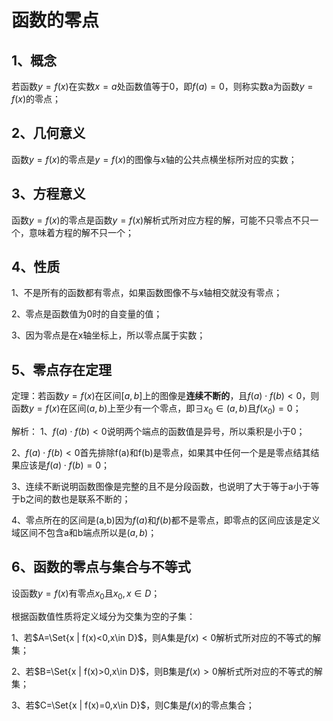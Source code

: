 # 函数的零点

## 1、概念
若函数$y=f(x)$在实数$x=a$处函数值等于0，即$f(a)=0$，则称实数a为函数$y=f(x)$的零点；

## 2、几何意义
函数$y=f(x)$的零点是$y=f(x)$的图像与x轴的公共点横坐标所对应的实数；

## 3、方程意义
函数$y=f(x)$的零点是函数$y=f(x)$解析式所对应方程的解，可能不只零点不只一个，意味着方程的解不只一个；

## 4、性质
1、不是所有的函数都有零点，如果函数图像不与x轴相交就没有零点；

2、零点是函数值为0时的自变量的值；

3、因为零点是在x轴坐标上，所以零点属于实数；

## 5、零点存在定理
定理：若函数$y=f(x)$在区间$[a,b]$上的图像是**连续不断的**，且$f(a)\cdot f(b)<0$，则函数$y=f(x)$在区间$(a,b)$上至少有一个零点，即$\exists x_{0} \in (a,b)$且$f(x_{0})=0$；

解析：
1、$f(a)\cdot f(b)<0$说明两个端点的函数值是异号，所以乘积是小于0；

2、$f(a)\cdot f(b)<0$首先排除f(a)和f(b)是零点，如果其中任何一个是是零点结其结果应该是$f(a)\cdot f(b)=0$；

3、连续不断说明函数图像是完整的且不是分段函数，也说明了大于等于a小于等于b之间的数也是联系不断的；

4、零点所在的区间是(a,b)因为$f(a)$和$f(b)$都不是零点，即零点的区间应该是定义域区间不包含a和b端点所以是$(a,b)$；

## 6、函数的零点与集合与不等式
设函数$y=f(x)$有零点$x_{0}$且$x_{0},x\in D$；

根据函数值性质将定义域分为交集为空的子集：

1、若$A=\Set{x | f(x)<0,x\in D}$，则A集是$f(x)<0$解析式所对应的不等式的解集；

2、若$B=\Set{x | f(x)>0,x\in D}$，则B集是$f(x)>0$解析式所对应的不等式的解集；

3、若$C=\Set{x | f(x)=0,x\in D}$，则C集是$f(x)$的零点集合；
